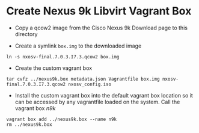 # Create Nexus 9k Libvirt Vagrant Box

* Copy a qcow2 image from the Cisco Nexus 9k Download page to this directory

* Create a symlink ``box.img`` to the downloaded image

```
ln -s nxosv-final.7.0.3.I7.3.qcow2 box.img
```

* Create the custom vagrant box

```
tar cvfz ../nexus9k.box metadata.json Vagrantfile box.img nxosv-final.7.0.3.I7.3.qcow2 nxosv_config.iso
```


* Install the custom vagrant box into the default vagrant box location so it can
  be accessed by any vagrantfile loaded on the system. Call the vagrant box
*n9k*

```
vagrant box add ../nexus9k.box --name n9k
rm ../nexus9k.box
```
